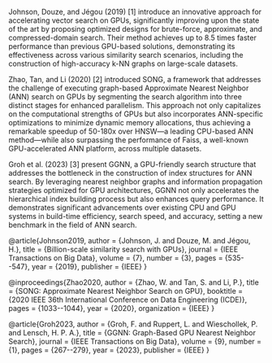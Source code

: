 Johnson, Douze, and Jégou (2019) [1] introduce an innovative approach for accelerating vector search on GPUs, significantly improving upon the state of the art by proposing optimized designs for brute-force, approximate, and compressed-domain search. Their method achieves up to 8.5 times faster performance than previous GPU-based solutions, demonstrating its effectiveness across various similarity search scenarios, including the construction of high-accuracy k-NN graphs on large-scale datasets.

Zhao, Tan, and Li (2020) [2] introduced SONG, a framework that addresses the challenge of executing graph-based Approximate Nearest Neighbor (ANN) search on GPUs by segmenting the search algorithm into three distinct stages for enhanced parallelism. This approach not only capitalizes on the computational strengths of GPUs but also incorporates ANN-specific optimizations to minimize dynamic memory allocations, thus achieving a remarkable speedup of 50-180x over HNSW—a leading CPU-based ANN method—while also surpassing the performance of Faiss, a well-known GPU-accelerated ANN platform, across multiple datasets.

Groh et al. (2023) [3] present GGNN, a GPU-friendly search structure that addresses the bottleneck in the construction of index structures for ANN search. By leveraging nearest neighbor graphs and information propagation strategies optimized for GPU architectures, GGNN not only accelerates the hierarchical index building process but also enhances query performance. It demonstrates significant advancements over existing CPU and GPU systems in build-time efficiency, search speed, and accuracy, setting a new benchmark in the field of ANN search.


@article{Johnson2019,
  author    = {Johnson, J. and Douze, M. and Jégou, H.},
  title     = {Billion-scale similarity search with GPUs},
  journal   = {IEEE Transactions on Big Data},
  volume    = {7},
  number    = {3},
  pages     = {535--547},
  year      = {2019},
  publisher = {IEEE}
}

@inproceedings{Zhao2020,
  author    = {Zhao, W. and Tan, S. and Li, P.},
  title     = {SONG: Approximate Nearest Neighbor Search on GPU},
  booktitle = {2020 IEEE 36th International Conference on Data Engineering (ICDE)},
  pages     = {1033--1044},
  year      = {2020},
  organization = {IEEE}
}

@article{Groh2023,
  author    = {Groh, F. and Ruppert, L. and Wieschollek, P. and Lensch, H. P. A.},
  title     = {GGNN: Graph-Based GPU Nearest Neighbor Search},
  journal   = {IEEE Transactions on Big Data},
  volume    = {9},
  number    = {1},
  pages     = {267--279},
  year      = {2023},
  publisher = {IEEE}
}
